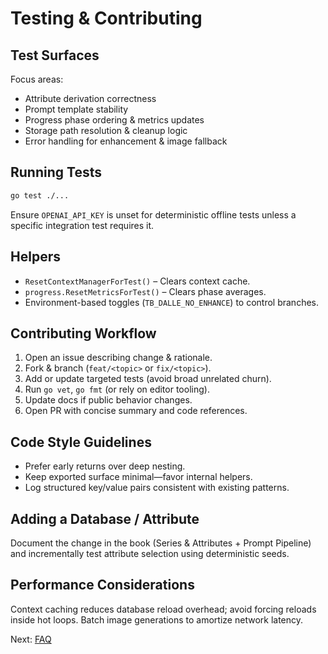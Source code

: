 # Testing & Contributing

## Test Surfaces

Focus areas:

- Attribute derivation correctness
- Prompt template stability
- Progress phase ordering & metrics updates
- Storage path resolution & cleanup logic
- Error handling for enhancement & image fallback

## Running Tests

```sh
go test ./...
```

Ensure `OPENAI_API_KEY` is unset for deterministic offline tests unless a specific integration test requires it.

## Helpers

- `ResetContextManagerForTest()` – Clears context cache.
- `progress.ResetMetricsForTest()` – Clears phase averages.
- Environment-based toggles (`TB_DALLE_NO_ENHANCE`) to control branches.

## Contributing Workflow

1. Open an issue describing change & rationale.
2. Fork & branch (`feat/<topic>` or `fix/<topic>`).
3. Add or update targeted tests (avoid broad unrelated churn).
4. Run `go vet`, `go fmt` (or rely on editor tooling).
5. Update docs if public behavior changes.
6. Open PR with concise summary and code references.

## Code Style Guidelines

- Prefer early returns over deep nesting.
- Keep exported surface minimal—favor internal helpers.
- Log structured key/value pairs consistent with existing patterns.

## Adding a Database / Attribute

Document the change in the book (Series & Attributes + Prompt Pipeline) and incrementally test attribute selection using deterministic seeds.

## Performance Considerations

Context caching reduces database reload overhead; avoid forcing reloads inside hot loops. Batch image generations to amortize network latency.

Next: [FAQ](13-faq.md)
